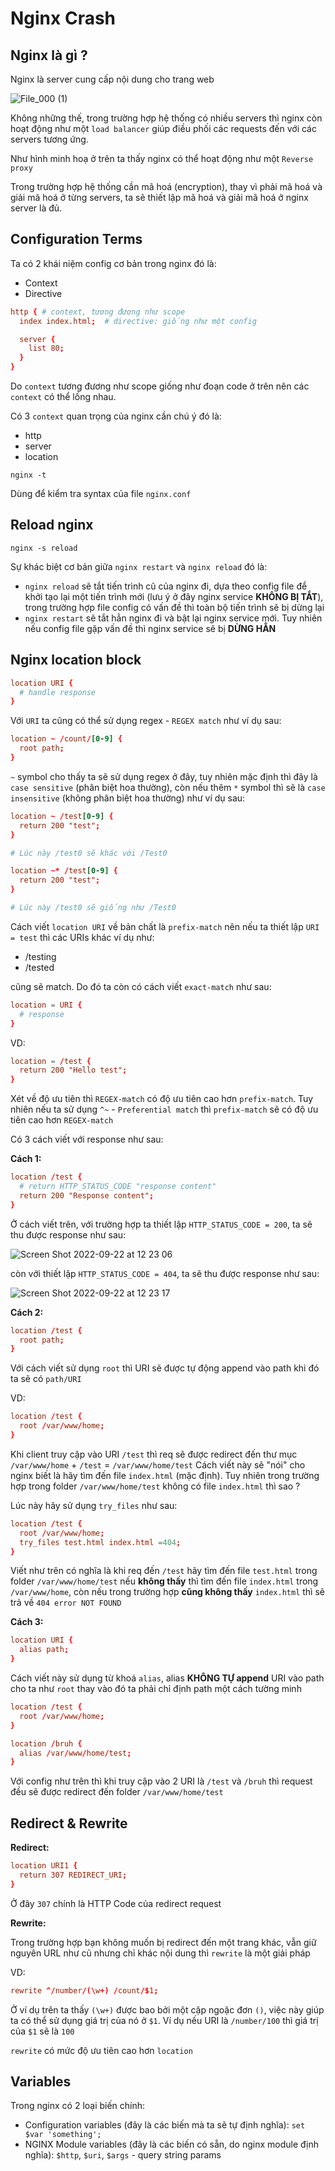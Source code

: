 # Nginx Crash

## Nginx là gì ?

Nginx là server cung cấp nội dung cho trang web

![File_000 (1)](https://user-images.githubusercontent.com/15076665/191643940-dd7c86ff-3203-4816-9359-2c03237d6ed4.png)

Không những thế, trong trường hợp hệ thống có nhiều servers thì nginx còn hoạt động như một `load balancer` giúp điều phối các requests đến với các servers tương ứng.

Như hình minh hoạ ở trên ta thấy nginx có thể hoạt động như một `Reverse proxy`

Trong trường hợp hệ thống cần mã hoá (encryption), thay vì phải mã hoá và giải mã hoá ở từng servers, ta sẽ thiết lập mã hoá và giải mã hoá ở nginx server là đủ.

## Configuration Terms

Ta có 2 khái niệm config cơ bản trong nginx đó là:

- Context
- Directive

```nginx.conf
http { # context, tương đương như scope
  index index.html;  # directive: giống như một config

  server {
    list 80;
  }
}
```

Do `context` tương đương như scope giống như đoạn code ở trên nên các `context` có thể lồng nhau.

Có 3 `context` quan trọng của nginx cần chú ý đó là:

- http
- server
- location

```shell
nginx -t
```

Dùng để kiểm tra syntax của file `nginx.conf`

## Reload nginx

```shell
nginx -s reload
```

Sự khác biệt cơ bản giữa `nginx restart` và `nginx reload` đó là:

- `nginx reload` sẽ tắt tiến trình cũ của nginx đi, dựa theo config file để khởi tạo lại một tiến trình mới (lưu ý ở đây nginx service **KHÔNG BỊ TẮT**), trong trường hợp file config có vấn đề thì toàn bộ tiến trình sẽ bị dừng lại
- `nginx restart` sẽ tắt hẳn nginx đi và bật lại nginx service mới. Tuy nhiên nếu config file gặp vấn đề thì nginx service sẽ bị **DỪNG HẲN**

## Nginx location block

```nginx.conf
location URI {
  # handle response
}
```

Với `URI` ta cũng có thể sử dụng regex - `REGEX match` như ví dụ sau:

```nginx.conf
location ~ /count/[0-9] {
  root path;
}
```

`~` symbol cho thấy ta sẽ sử dụng regex ở đây, tuy nhiên mặc định thì đây là `case sensitive` (phân biệt hoa thường), còn nếu thêm `*` symbol thì sẽ là `case insensitive` (không phân biệt hoa thường) như ví dụ sau:

```nginx.conf
location ~ /test[0-9] {
  return 200 "test";
}

# Lúc này /test0 sẽ khác với /Test0

location ~* /test[0-9] {
  return 200 "test";
}

# Lúc này /test0 sẽ giống như /Test0
```

Cách viết `location URI` về bản chất là `prefix-match` nên nếu ta thiết lập `URI = test` thì các URIs khác ví dụ như:

- /testing
- /tested

cũng sẽ match. Do đó ta còn có cách viết `exact-match` như sau:

```nginx.conf
location = URI {
  # response
}
```

VD:

```nginx.conf
location = /test {
  return 200 "Hello test";
}
```

Xét về độ ưu tiên thì `REGEX-match` có độ ưu tiên cao hơn `prefix-match`. Tuy nhiên nếu ta sử dụng `^~` - `Preferential match` thì `prefix-match` sẽ có độ ưu tiên cao hơn `REGEX-match`

Có 3 cách viết với response như sau:

**Cách 1:**

```nginx.conf
location /test {
  # return HTTP_STATUS_CODE "response content"
  return 200 "Response content";
}
```

Ở cách viết trên, với trường hợp ta thiết lập `HTTP_STATUS_CODE = 200`, ta sẽ thu được response như sau:

![Screen Shot 2022-09-22 at 12 23 06](https://user-images.githubusercontent.com/15076665/191651475-e6534c53-44ee-4fc4-8d5e-9cc835a53069.png)

còn với thiết lập `HTTP_STATUS_CODE = 404`, ta sẽ thu được response như sau:

![Screen Shot 2022-09-22 at 12 23 17](https://user-images.githubusercontent.com/15076665/191651480-cd1197bb-34ab-45fb-8f83-2b2673a532fc.png)

**Cách 2:**

```nginx.conf
location /test {
  root path;
}
```

Với cách viết sử dụng `root` thì URI sẽ được tự động append vào path khi đó ta sẽ có `path/URI`

VD:

```nginx.conf
location /test {
  root /var/www/home;
}
```

Khi client truy cập vào URI `/test` thì req sẽ được redirect đến thư mục `/var/www/home` + `/test` = `/var/www/home/test`
Cách viết này sẽ "nói" cho nginx biết là hãy tìm đến file `index.html` (mặc định). Tuy nhiên trong trường hợp trong folder `/var/www/home/test` không có file `index.html` thì sao ?

Lúc này hãy sử dụng `try_files` như sau:

```nginx.conf
location /test {
  root /var/www/home;
  try_files test.html index.html =404;
}
```

Viết như trên có nghĩa là khi req đến `/test` hãy tìm đến file `test.html` trong folder `/var/www/home/test` nếu **không thấy** thì tìm đến file `index.html` trong `/var/www/home`, còn nếu trong trường hợp **cũng không thấy** `index.html` thì sẽ trả về `404 error NOT FOUND`

**Cách 3:**

```nginx.conf
location URI {
  alias path;
}
```

Cách viết này sử dụng từ khoá `alias`, alias **KHÔNG TỰ append** URI vào path cho ta như `root` thay vào đó ta phải chỉ định path một cách tường minh

```nginx.conf
location /test {
  root /var/www/home;
}

location /bruh {
  alias /var/www/home/test;
}
```

Với config như trên thì khi truy cập vào 2 URI là `/test` và `/bruh` thì request đều sẽ được redirect đến folder `/var/www/home/test`

## Redirect & Rewrite

**Redirect:**

```nginx.conf
location URI1 {
  return 307 REDIRECT_URI;
}
```

Ở đây `307` chính là HTTP Code của redirect request

**Rewrite:**

Trong trường hợp bạn không muốn bị redirect đến một trang khác, vẫn giữ nguyên URL như cũ nhưng chỉ khác nội dung thì `rewrite` là một giải pháp

VD:

```nginx.conf
rewrite ^/number/(\w+) /count/$1;
```

Ở ví dụ trên ta thấy `(\w+)` được bao bởi một cặp ngoặc đơn `()`, việc này giúp ta có thể sử dụng giá trị của nó ở `$1`. Ví dụ nếu URI là `/number/100` thì giá trị của `$1` sẽ là `100`

`rewrite` có mức độ ưu tiên cao hơn `location`

## Variables

Trong nginx có 2 loại biến chính:

- Configuration variables (đây là các biến mà ta sẽ tự định nghĩa): `set $var 'something';`
- NGINX Module variables (đây là các biến có sẵn, do nginx module định nghĩa): `$http`, `$uri`, `$args` - query string params
